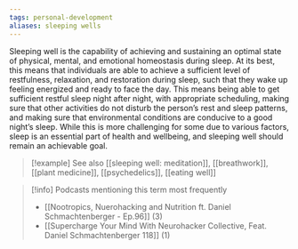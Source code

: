 ```yaml
---
tags: personal-development
aliases: sleeping wells
---
```


Sleeping well is the capability of achieving and sustaining an optimal state of physical, mental, and emotional homeostasis during sleep. At its best, this means that individuals are able to achieve a sufficient level of restfulness, relaxation, and restoration during sleep, such that they wake up feeling energized and ready to face the day. This means being able to get sufficient restful sleep night after night, with appropriate scheduling, making sure that other activities do not disturb the person’s rest and sleep patterns, and making sure that environmental conditions are conducive to a good night’s sleep. While this is more challenging for some due to various factors, sleep is an essential part of health and wellbeing, and sleeping well should remain an achievable goal.

> [!example] See also
> [[sleeping well: meditation]], [[breathwork]], [[plant medicine]], [[psychedelics]], [[eating well]]

> [!info] Podcasts mentioning this term most frequently
> * [[Nootropics, Nuerohacking and Nutrition ft. Daniel Schmachtenberger - Ep.96]] (3)
> * [[Supercharge Your Mind With Neurohacker Collective, Feat. Daniel Schmachtenberger  118]] (1)
